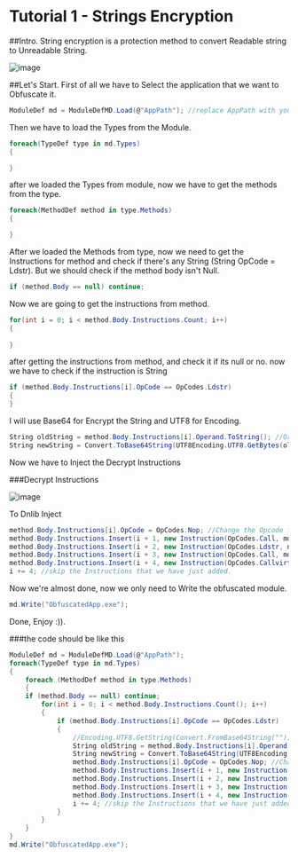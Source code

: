# Tutorial 1 - Strings Encryption

##Intro.
String encryption is a protection method to convert Readable string to Unreadable String.

![image](https://i.imgur.com/SIU5V30.png)

##Let's Start.
First of all we have to Select the application that we want to Obfuscate it.

```csharp
ModuleDef md = ModuleDefMD.Load(@"AppPath"); //replace AppPath with your Application Path you want to Obfuscate it.
```
Then we have to load the Types from the Module.
```csharp
foreach(TypeDef type in md.Types)
{

}
```
after we loaded the Types from module, now we have to get the methods from the type.
```csharp
foreach(MethodDef method in type.Methods)
{

}
```
After we loaded the Methods from type, now we need to get the Instructions for method and check if there's any String (String OpCode = Ldstr). But we should check if the method body isn't Null.
```csharp
if (method.Body == null) continue;
```
Now we are going to get the instructions from method.
```csharp
for(int i = 0; i < method.Body.Instructions.Count; i++)
{
                        
}
```
after getting the instructions from method, and check it if its null or no. now we have to check if the instruction is String
```csharp
if (method.Body.Instructions[i].OpCode == OpCodes.Ldstr)
{
}
```
I will use Base64 for Encrypt the String and UTF8 for Encoding.
```csharp
String oldString = method.Body.Instructions[i].Operand.ToString(); //Original String.
String newString = Convert.ToBase64String(UTF8Encoding.UTF8.GetBytes(oldString)); //Encrypted String by Base64
```
Now we have to Inject the Decrypt Instructions

###Decrypt Instructions

![image](https://i.imgur.com/t3gGKzl.png)

To Dnlib Inject
```csharp
method.Body.Instructions[i].OpCode = OpCodes.Nop; //Change the Opcode for the Original Instruction
method.Body.Instructions.Insert(i + 1, new Instruction(OpCodes.Call, md.Import(typeof(System.Text.Encoding).GetMethod("get_UTF8", new Type[] { })))); //get Method (get_UTF8) from Type (System.Text.Encoding).
method.Body.Instructions.Insert(i + 2, new Instruction(OpCodes.Ldstr, newString)); //add the Encrypted String
method.Body.Instructions.Insert(i + 3, new Instruction(OpCodes.Call, md.Import(typeof(System.Convert).GetMethod("FromBase64String", new Type[] { typeof(string) })))); //get Method (FromBase64String) from Type (System.Convert), and arguments for method we will get it using "new Type[] { typeof(string) }"
method.Body.Instructions.Insert(i + 4, new Instruction(OpCodes.Callvirt, md.Import(typeof(System.Text.Encoding).GetMethod("GetString", new Type[] { typeof(byte[]) }))));
i += 4; //skip the Instructions that we have just added.
```
Now we're almost done, now we only need to Write the obfuscated module.
```csharp
md.Write("ObfuscatedApp.exe");
```
Done, Enjoy :)).

###the code should be like this
```csharp
ModuleDef md = ModuleDefMD.Load(@"AppPath");
foreach(TypeDef type in md.Types)
{
    foreach (MethodDef method in type.Methods)
    {
    if (method.Body == null) continue;
        for(int i = 0; i < method.Body.Instructions.Count(); i++)
        {
            if (method.Body.Instructions[i].OpCode == OpCodes.Ldstr)
            {
                //Encoding.UTF8.GetString(Convert.FromBase64String(""));
                String oldString = method.Body.Instructions[i].Operand.ToString(); //Original String.
                String newString = Convert.ToBase64String(UTF8Encoding.UTF8.GetBytes(oldString)); //Encrypted String by Base64
                method.Body.Instructions[i].OpCode = OpCodes.Nop; //Change the Opcode for the Original Instruction
                method.Body.Instructions.Insert(i + 1, new Instruction(OpCodes.Call, md.Import(typeof(System.Text.Encoding).GetMethod("get_UTF8", new Type[] { })))); //get Method (get_UTF8) from Type (System.Text.Encoding).
                method.Body.Instructions.Insert(i + 2, new Instruction(OpCodes.Ldstr, newString)); //add the Encrypted String
                method.Body.Instructions.Insert(i + 3, new Instruction(OpCodes.Call, md.Import(typeof(System.Convert).GetMethod("FromBase64String", new Type[] { typeof(string) })))); //get Method (FromBase64String) from Type (System.Convert), and arguments for method we will get it using "new Type[] { typeof(string) }"
                method.Body.Instructions.Insert(i + 4, new Instruction(OpCodes.Callvirt, md.Import(typeof(System.Text.Encoding).GetMethod("GetString", new Type[] { typeof(byte[]) }))));
                i += 4; //skip the Instructions that we have just added.
            }
        }
    }
}
md.Write("ObfuscatedApp.exe");
```
